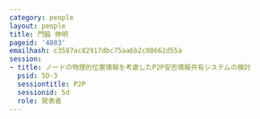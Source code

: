```yaml
---
category: people
layout: people
title: 門脇 伸明
pageid: '4083'
emailhash: c3587ac82917dbc75aa6b2c88662d55a
session:
- title: ノードの物理的位置情報を考慮したP2P安否情報共有システムの検討
  psid: 5D-3
  sessiontitle: P2P
  sessionid: 5d
  role: 発表者
---
```

